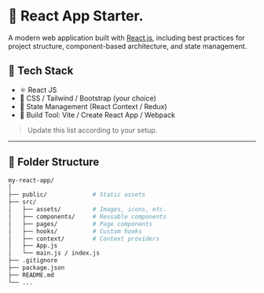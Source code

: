 # 🚀 React App Starter.

A modern web application built with [React.js](https://reactjs.org/), including best practices for project structure, component-based architecture, and state management.

## 🧰 Tech Stack

- ⚛️ React JS
- 💅 CSS / Tailwind / Bootstrap (your choice)
- 🧠 State Management (React Context / Redux)
- 🔧 Build Tool: Vite / Create React App / Webpack

> Update this list according to your setup.

---

## 📁 Folder Structure

```bash
my-react-app/
│
├── public/             # Static assets
├── src/
│   ├── assets/         # Images, icons, etc.
│   ├── components/     # Reusable components
│   ├── pages/          # Page components
│   ├── hooks/          # Custom hooks
│   ├── context/        # Context providers
│   ├── App.js
│   └── main.js / index.js
├── .gitignore
├── package.json
├── README.md
└── ...
